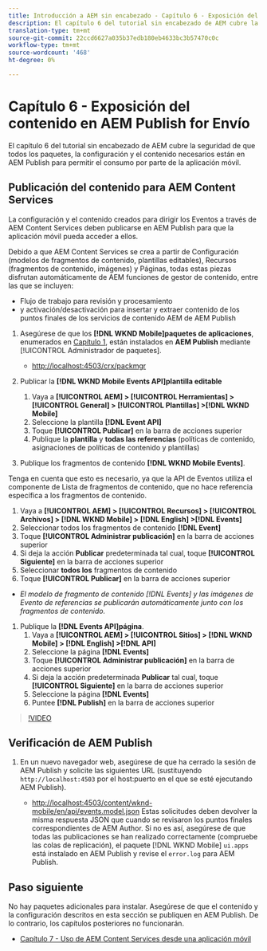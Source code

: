 ```yaml
---
title: Introducción a AEM sin encabezado - Capítulo 6 - Exposición del contenido en AEM Publish como JSON
description: El capítulo 6 del tutorial sin encabezado de AEM cubre la seguridad de que todos los paquetes, la configuración y el contenido necesarios están en AEM Publish para permitir el consumo desde la aplicación móvil.
translation-type: tm+mt
source-git-commit: 22ccd6627a035b37edb180eb4633bc3b57470c0c
workflow-type: tm+mt
source-wordcount: '468'
ht-degree: 0%

---
```



# Capítulo 6 - Exposición del contenido en AEM Publish for Envío

El capítulo 6 del tutorial sin encabezado de AEM cubre la seguridad de que todos los paquetes, la configuración y el contenido necesarios están en AEM Publish para permitir el consumo por parte de la aplicación móvil.

## Publicación del contenido para AEM Content Services

La configuración y el contenido creados para dirigir los Eventos a través de AEM Content Services deben publicarse en AEM Publish para que la aplicación móvil pueda acceder a ellos.

Debido a que AEM Content Services se crea a partir de Configuración (modelos de fragmentos de contenido, plantillas editables), Recursos (fragmentos de contenido, imágenes) y Páginas, todas estas piezas disfrutan automáticamente de AEM funciones de gestor de contenido, entre las que se incluyen:

* Flujo de trabajo para revisión y procesamiento
* y activación/desactivación para insertar y extraer contenido de los puntos finales de los servicios de contenido AEM de AEM Publish

1. Asegúrese de que los **[!DNL WKND Mobile]paquetes de aplicaciones**, enumerados en [Capítulo 1](./chapter-1.md#wknd-mobile-application-packages), están instalados en **AEM Publish** mediante [!UICONTROL Administrador de paquetes].
   * [http://localhost:4503/crx/packmgr](http://localhost:4503/crx/packmgr)

1. Publicar la **[!DNL WKND Mobile Events API]plantilla editable**
   1. Vaya a **[!UICONTROL AEM] > [!UICONTROL Herramientas] > [!UICONTROL General] > [!UICONTROL Plantillas] >[!DNL WKND Mobile]**
   1. Seleccione la plantilla **[!DNL Event API]**
   1. Toque **[!UICONTROL Publicar]** en la barra de acciones superior
   1. Publique la **plantilla** y **todas las referencias** (políticas de contenido, asignaciones de políticas de contenido y plantillas)

1. Publique los fragmentos de contenido **[!DNL WKND Mobile Events]**.

Tenga en cuenta que esto es necesario, ya que la API de Eventos utiliza el componente de Lista de fragmentos de contenido, que no hace referencia específica a los fragmentos de contenido.
1. Vaya a **[!UICONTROL AEM] > [!UICONTROL Recursos] > [!UICONTROL Archivos] > [!DNL WKND Mobile] > [!DNL English] >[!DNL Events]**
1. Seleccionar todos los fragmentos de contenido **[!DNL Event]**
1. Toque **[!UICONTROL Administrar publicación]** en la barra de acciones superior
1. Si deja la acción **Publicar** predeterminada tal cual, toque **[!UICONTROL Siguiente]** en la barra de acciones superior
1. Seleccionar **todos los** fragmentos de contenido
1. Toque **[!UICONTROL Publicar]** en la barra de acciones superior
* *El modelo de fragmento de contenido [!DNL Events] y las imágenes de Evento de referencias se publicarán automáticamente junto con los fragmentos de contenido.*

1. Publique la **[!DNL Events API]página**.
   1. Vaya a **[!UICONTROL AEM] > [!UICONTROL Sitios] > [!DNL WKND Mobile] > [!DNL English] >[!DNL API]**
   1. Seleccione la página **[!DNL Events]**
   1. Toque **[!UICONTROL Administrar publicación]** en la barra de acciones superior
   1. Si deja la acción predeterminada **Publicar** tal cual, toque **[!UICONTROL Siguiente]** en la barra de acciones superior
   1. Seleccione la página **[!DNL Events]**
   1. Puntee **[!DNL Publish]** en la barra de acciones superior

>[!VIDEO](https://video.tv.adobe.com/v/28343/?quality=12&learn=on)

## Verificación de AEM Publish

1. En un nuevo navegador web, asegúrese de que ha cerrado la sesión de AEM Publish y solicite las siguientes URL (sustituyendo `http://localhost:4503` por el host:puerto en el que se esté ejecutando AEM Publish).

   * [http://localhost:4503/content/wknd-mobile/en/api/events.model.json](http://localhost:4503/content/wknd-mobile/en/api/events.model.tidy.json)
   Estas solicitudes deben devolver la misma respuesta JSON que cuando se revisaron los puntos finales correspondientes de AEM Author. Si no es así, asegúrese de que todas las publicaciones se han realizado correctamente (compruebe las colas de replicación), el paquete [!DNL WKND Mobile] `ui.apps` está instalado en AEM Publish y revise el `error.log` para AEM Publish.

## Paso siguiente

No hay paquetes adicionales para instalar. Asegúrese de que el contenido y la configuración descritos en esta sección se publiquen en AEM Publish. De lo contrario, los capítulos posteriores no funcionarán.

* [Capítulo 7 - Uso de AEM Content Services desde una aplicación móvil](./chapter-7.md)
